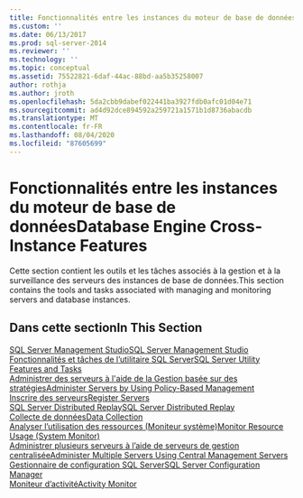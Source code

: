 ```yaml
---
title: Fonctionnalités entre les instances du moteur de base de données | Microsoft Docs
ms.custom: ''
ms.date: 06/13/2017
ms.prod: sql-server-2014
ms.reviewer: ''
ms.technology: ''
ms.topic: conceptual
ms.assetid: 75522821-6daf-44ac-88bd-aa5b35258007
author: rothja
ms.author: jroth
ms.openlocfilehash: 5da2cbb9dabef022441ba3927fdb0afc01d04e71
ms.sourcegitcommit: ad4d92dce894592a259721a1571b1d8736abacdb
ms.translationtype: MT
ms.contentlocale: fr-FR
ms.lasthandoff: 08/04/2020
ms.locfileid: "87605699"
---
```

# <a name="database-engine-cross-instance-features"></a><span data-ttu-id="77cef-102">Fonctionnalités entre les instances du moteur de base de données</span><span class="sxs-lookup"><span data-stu-id="77cef-102">Database Engine Cross-Instance Features</span></span>
  <span data-ttu-id="77cef-103">Cette section contient les outils et les tâches associés à la gestion et à la surveillance des serveurs des instances de base de données.</span><span class="sxs-lookup"><span data-stu-id="77cef-103">This section contains the tools and tasks associated with managing and monitoring servers and database instances.</span></span>  
  
## <a name="in-this-section"></a><span data-ttu-id="77cef-104">Dans cette section</span><span class="sxs-lookup"><span data-stu-id="77cef-104">In This Section</span></span>  
  
[<span data-ttu-id="77cef-105">SQL Server Management Studio</span><span class="sxs-lookup"><span data-stu-id="77cef-105">SQL Server Management Studio</span></span>](../ssms/sql-server-management-studio-ssms.md)  
[<span data-ttu-id="77cef-106">Fonctionnalités et tâches de l’utilitaire SQL Server</span><span class="sxs-lookup"><span data-stu-id="77cef-106">SQL Server Utility Features and Tasks</span></span>](../relational-databases/manage/sql-server-utility-features-and-tasks.md)  
[<span data-ttu-id="77cef-107">Administrer des serveurs à l'aide de la Gestion basée sur des stratégies</span><span class="sxs-lookup"><span data-stu-id="77cef-107">Administer Servers by Using Policy-Based Management</span></span>](../relational-databases/policy-based-management/administer-servers-by-using-policy-based-management.md)  
[<span data-ttu-id="77cef-108">Inscrire des serveurs</span><span class="sxs-lookup"><span data-stu-id="77cef-108">Register Servers</span></span>](../ssms/register-servers/register-servers.md)  
[<span data-ttu-id="77cef-109">SQL Server Distributed Replay</span><span class="sxs-lookup"><span data-stu-id="77cef-109">SQL Server Distributed Replay</span></span>](../tools/distributed-replay/sql-server-distributed-replay.md)  
[<span data-ttu-id="77cef-110">Collecte de données</span><span class="sxs-lookup"><span data-stu-id="77cef-110">Data Collection</span></span>](../relational-databases/data-collection/data-collection.md)  
[<span data-ttu-id="77cef-111">Analyser l’utilisation des ressources &#40;Moniteur système&#41;</span><span class="sxs-lookup"><span data-stu-id="77cef-111">Monitor Resource Usage &#40;System Monitor&#41;</span></span>](../relational-databases/performance-monitor/monitor-resource-usage-system-monitor.md)  
[<span data-ttu-id="77cef-112">Administrer plusieurs serveurs à l’aide de serveurs de gestion centralisée</span><span class="sxs-lookup"><span data-stu-id="77cef-112">Administer Multiple Servers Using Central Management Servers</span></span>](../relational-databases/administer-multiple-servers-using-central-management-servers.md)  
[<span data-ttu-id="77cef-113">Gestionnaire de configuration SQL Server</span><span class="sxs-lookup"><span data-stu-id="77cef-113">SQL Server Configuration Manager</span></span>](../relational-databases/sql-server-configuration-manager.md)  
[<span data-ttu-id="77cef-114">Moniteur d’activité</span><span class="sxs-lookup"><span data-stu-id="77cef-114">Activity Monitor</span></span>](../relational-databases/performance-monitor/activity-monitor.md)  
  
  
